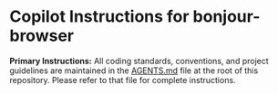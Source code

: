 # Copilot Instructions for bonjour-browser

**Primary Instructions:** All coding standards, conventions, and project guidelines are maintained in the [AGENTS.md](../AGENTS.md) file at the root of this repository. Please refer to that file for complete instructions.

